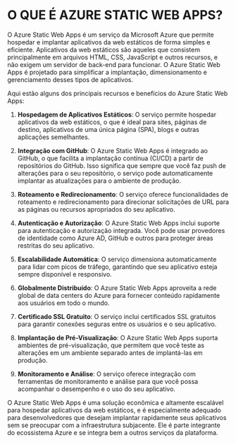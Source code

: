 # O QUE É AZURE STATIC WEB APPS?
O Azure Static Web Apps é um serviço da Microsoft Azure que permite hospedar e implantar aplicativos da web estáticos de forma simples e eficiente. Aplicativos da web estáticos são aqueles que consistem principalmente em arquivos HTML, CSS, JavaScript e outros recursos, e não exigem um servidor de back-end para funcionar. O Azure Static Web Apps é projetado para simplificar a implantação, dimensionamento e gerenciamento desses tipos de aplicativos.

Aqui estão alguns dos principais recursos e benefícios do Azure Static Web Apps:

1. **Hospedagem de Aplicativos Estáticos**: O serviço permite hospedar aplicativos da web estáticos, o que é ideal para sites, páginas de destino, aplicativos de uma única página (SPA), blogs e outras aplicações semelhantes.

2. **Integração com GitHub**: O Azure Static Web Apps é integrado ao GitHub, o que facilita a implantação contínua (CI/CD) a partir de repositórios do GitHub. Isso significa que sempre que você faz push de alterações para o seu repositório, o serviço pode automaticamente implantar as atualizações para o ambiente de produção.

3. **Roteamento e Redirecionamento**: O serviço oferece funcionalidades de roteamento e redirecionamento para direcionar solicitações de URL para as páginas ou recursos apropriados do seu aplicativo.

4. **Autenticação e Autorização**: O Azure Static Web Apps inclui suporte para autenticação e autorização integrada. Você pode usar provedores de identidade como Azure AD, GitHub e outros para proteger áreas restritas do seu aplicativo.

5. **Escalabilidade Automática**: O serviço dimensiona automaticamente para lidar com picos de tráfego, garantindo que seu aplicativo esteja sempre disponível e responsivo.

6. **Globalmente Distribuído**: O Azure Static Web Apps aproveita a rede global de data centers do Azure para fornecer conteúdo rapidamente aos usuários em todo o mundo.

7. **Certificado SSL Gratuito**: O serviço inclui certificados SSL gratuitos para garantir conexões seguras entre os usuários e o seu aplicativo.

8. **Implantação de Pré-Visualização**: O Azure Static Web Apps suporta ambientes de pré-visualização, que permitem que você teste as alterações em um ambiente separado antes de implantá-las em produção.

9. **Monitoramento e Análise**: O serviço oferece integração com ferramentas de monitoramento e análise para que você possa acompanhar o desempenho e o uso do seu aplicativo.

O Azure Static Web Apps é uma solução econômica e altamente escalável para hospedar aplicativos da web estáticos, e é especialmente adequado para desenvolvedores que desejam implantar rapidamente seus aplicativos sem se preocupar com a infraestrutura subjacente. Ele é parte integrante do ecossistema Azure e se integra bem a outros serviços da plataforma.